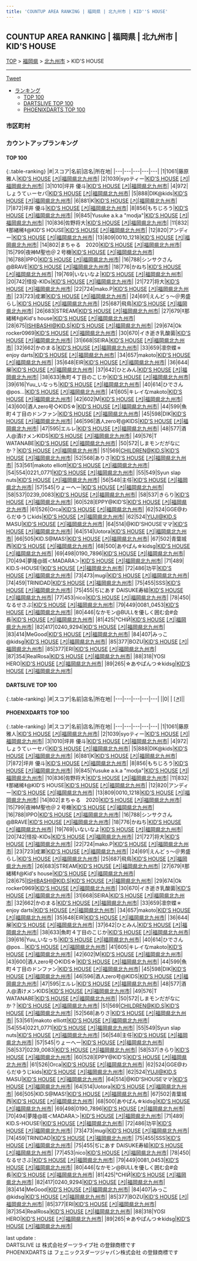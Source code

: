```yaml
---
title: 'COUNTUP AREA RANKING | 福岡県 | 北九州市 | KID''S HOUSE'
---
```

## COUNTUP AREA RANKING | 福岡県 | 北九州市 | KID'S HOUSE

[TOP](/darts/rank/) > [福岡県](/darts/rank/福岡県/) > [北九州市](/darts/rank/福岡県/北九州市/) > KID'S HOUSE

___

<a href="https://twitter.com/share?ref_src=twsrc%5Etfw" data-text="COUNTUP AREA RANKING | 福岡県北九州市KID'S HOUSE" class="twitter-share-button" data-hashtags="DARTSLIVE,PHOENIXDARTS,darts,ダーツ" data-show-count="false">Tweet</a>

* [ランキング](#カウントアップランキング)
    * [TOP 100](#top-100)
    * [DARTSLIVE TOP 100](#dartslive-top-100)
    * [PHOENIXDARTS TOP 100](#phoenixdarts-top-100)

### 市区町村

<ul>

</ul>

### カウントアップランキング

#### TOP 100



{:.table-ranking}
|#|スコア|名前|店名|所在地|
|---|---|---|---|---|
|1|1061|<span class="rank-name-pd"><span class="pro-icon-pd"></span>藤原 雅人</span>|<a href="/darts/rank/shops/9707.html">KID'S HOUSE</a> <a href="https://vs.phoenixdarts.com/jp/shop/shopDetailInfo/s_9707?s_seq=9707">[↗]</a>|<a href="/darts/rank/福岡県/北九州市">福岡県北九州市</a>|
|2|1039|<span class="rank-name-pd">syoティー</span>|<a href="/darts/rank/shops/9707.html">KID'S HOUSE</a> <a href="https://vs.phoenixdarts.com/jp/shop/shopDetailInfo/s_9707?s_seq=9707">[↗]</a>|<a href="/darts/rank/福岡県/北九州市">福岡県北九州市</a>|
|3|1010|<span class="rank-name-pd">坪井  優斗</span>|<a href="/darts/rank/shops/9707.html">KID'S HOUSE</a> <a href="https://vs.phoenixdarts.com/jp/shop/shopDetailInfo/s_9707?s_seq=9707">[↗]</a>|<a href="/darts/rank/福岡県/北九州市">福岡県北九州市</a>|
|4|972|<span class="rank-name-pd">しょうてぃーセパ</span>|<a href="/darts/rank/shops/9707.html">KID'S HOUSE</a> <a href="https://vs.phoenixdarts.com/jp/shop/shopDetailInfo/s_9707?s_seq=9707">[↗]</a>|<a href="/darts/rank/福岡県/北九州市">福岡県北九州市</a>|
|5|888|<span class="rank-name-pd">DIK@kids</span>|<a href="/darts/rank/shops/9707.html">KID'S HOUSE</a> <a href="https://vs.phoenixdarts.com/jp/shop/shopDetailInfo/s_9707?s_seq=9707">[↗]</a>|<a href="/darts/rank/福岡県/北九州市">福岡県北九州市</a>|
|6|881|<span class="rank-name-pd">K</span>|<a href="/darts/rank/shops/9707.html">KID'S HOUSE</a> <a href="https://vs.phoenixdarts.com/jp/shop/shopDetailInfo/s_9707?s_seq=9707">[↗]</a>|<a href="/darts/rank/福岡県/北九州市">福岡県北九州市</a>|
|7|872|<span class="rank-name-pd">坪井 優斗</span>|<a href="/darts/rank/shops/9707.html">KID'S HOUSE</a> <a href="https://vs.phoenixdarts.com/jp/shop/shopDetailInfo/s_9707?s_seq=9707">[↗]</a>|<a href="/darts/rank/福岡県/北九州市">福岡県北九州市</a>|
|8|856|<span class="rank-name-pd">もちじろう</span>|<a href="/darts/rank/shops/9707.html">KID'S HOUSE</a> <a href="https://vs.phoenixdarts.com/jp/shop/shopDetailInfo/s_9707?s_seq=9707">[↗]</a>|<a href="/darts/rank/福岡県/北九州市">福岡県北九州市</a>|
|9|845|<span class="rank-name-pd">Yusuke a.k.a &quot;modja&quot;</span>|<a href="/darts/rank/shops/9707.html">KID'S HOUSE</a> <a href="https://vs.phoenixdarts.com/jp/shop/shopDetailInfo/s_9707?s_seq=9707">[↗]</a>|<a href="/darts/rank/福岡県/北九州市">福岡県北九州市</a>|
|10|836|<span class="rank-name-pd">佐野将大</span>|<a href="/darts/rank/shops/9707.html">KID'S HOUSE</a> <a href="https://vs.phoenixdarts.com/jp/shop/shopDetailInfo/s_9707?s_seq=9707">[↗]</a>|<a href="/darts/rank/福岡県/北九州市">福岡県北九州市</a>|
|11|832|<span class="rank-name-pd">‡那緒稀‡@KID&#x27;S HOUSE</span>|<a href="/darts/rank/shops/9707.html">KID'S HOUSE</a> <a href="https://vs.phoenixdarts.com/jp/shop/shopDetailInfo/s_9707?s_seq=9707">[↗]</a>|<a href="/darts/rank/福岡県/北九州市">福岡県北九州市</a>|
|12|820|<span class="rank-name-pd">アンディー</span>|<a href="/darts/rank/shops/9707.html">KID'S HOUSE</a> <a href="https://vs.phoenixdarts.com/jp/shop/shopDetailInfo/s_9707?s_seq=9707">[↗]</a>|<a href="/darts/rank/福岡県/北九州市">福岡県北九州市</a>|
|13|809|<span class="rank-name-pd">0010_1218</span>|<a href="/darts/rank/shops/9707.html">KID'S HOUSE</a> <a href="https://vs.phoenixdarts.com/jp/shop/shopDetailInfo/s_9707?s_seq=9707">[↗]</a>|<a href="/darts/rank/福岡県/北九州市">福岡県北九州市</a>|
|14|802|<span class="rank-name-pd">まちゃる　2020</span>|<a href="/darts/rank/shops/9707.html">KID'S HOUSE</a> <a href="https://vs.phoenixdarts.com/jp/shop/shopDetailInfo/s_9707?s_seq=9707">[↗]</a>|<a href="/darts/rank/福岡県/北九州市">福岡県北九州市</a>|
|15|799|<span class="rank-name-pd">夜神M聖也＠２号機</span>|<a href="/darts/rank/shops/9707.html">KID'S HOUSE</a> <a href="https://vs.phoenixdarts.com/jp/shop/shopDetailInfo/s_9707?s_seq=9707">[↗]</a>|<a href="/darts/rank/福岡県/北九州市">福岡県北九州市</a>|
|16|788|<span class="rank-name-pd">IPPO</span>|<a href="/darts/rank/shops/9707.html">KID'S HOUSE</a> <a href="https://vs.phoenixdarts.com/jp/shop/shopDetailInfo/s_9707?s_seq=9707">[↗]</a>|<a href="/darts/rank/福岡県/北九州市">福岡県北九州市</a>|
|16|788|<span class="rank-name-pd">シンサクさん@BRAVE</span>|<a href="/darts/rank/shops/9707.html">KID'S HOUSE</a> <a href="https://vs.phoenixdarts.com/jp/shop/shopDetailInfo/s_9707?s_seq=9707">[↗]</a>|<a href="/darts/rank/福岡県/北九州市">福岡県北九州市</a>|
|18|776|<span class="rank-name-pd">かねち</span>|<a href="/darts/rank/shops/9707.html">KID'S HOUSE</a> <a href="https://vs.phoenixdarts.com/jp/shop/shopDetailInfo/s_9707?s_seq=9707">[↗]</a>|<a href="/darts/rank/福岡県/北九州市">福岡県北九州市</a>|
|19|769|<span class="rank-name-pd">いないなよ</span>|<a href="/darts/rank/shops/9707.html">KID'S HOUSE</a> <a href="https://vs.phoenixdarts.com/jp/shop/shopDetailInfo/s_9707?s_seq=9707">[↗]</a>|<a href="/darts/rank/福岡県/北九州市">福岡県北九州市</a>|
|20|742|<span class="rank-name-pd">怪投-KIDs</span>|<a href="/darts/rank/shops/9707.html">KID'S HOUSE</a> <a href="https://vs.phoenixdarts.com/jp/shop/shopDetailInfo/s_9707?s_seq=9707">[↗]</a>|<a href="/darts/rank/福岡県/北九州市">福岡県北九州市</a>|
|21|727|<span class="rank-name-pd">将大</span>|<a href="/darts/rank/shops/9707.html">KID'S HOUSE</a> <a href="https://vs.phoenixdarts.com/jp/shop/shopDetailInfo/s_9707?s_seq=9707">[↗]</a>|<a href="/darts/rank/福岡県/北九州市">福岡県北九州市</a>|
|22|724|<span class="rank-name-pd">mako.P</span>|<a href="/darts/rank/shops/9707.html">KID'S HOUSE</a> <a href="https://vs.phoenixdarts.com/jp/shop/shopDetailInfo/s_9707?s_seq=9707">[↗]</a>|<a href="/darts/rank/福岡県/北九州市">福岡県北九州市</a>|
|23|723|<span class="rank-name-pd">成瀬</span>|<a href="/darts/rank/shops/9707.html">KID'S HOUSE</a> <a href="https://vs.phoenixdarts.com/jp/shop/shopDetailInfo/s_9707?s_seq=9707">[↗]</a>|<a href="/darts/rank/福岡県/北九州市">福岡県北九州市</a>|
|24|691|<span class="rank-name-pd">えんどぅ～＠男盛らし</span>|<a href="/darts/rank/shops/9707.html">KID'S HOUSE</a> <a href="https://vs.phoenixdarts.com/jp/shop/shopDetailInfo/s_9707?s_seq=9707">[↗]</a>|<a href="/darts/rank/福岡県/北九州市">福岡県北九州市</a>|
|25|687|<span class="rank-name-pd">飛鳥</span>|<a href="/darts/rank/shops/9707.html">KID'S HOUSE</a> <a href="https://vs.phoenixdarts.com/jp/shop/shopDetailInfo/s_9707?s_seq=9707">[↗]</a>|<a href="/darts/rank/福岡県/北九州市">福岡県北九州市</a>|
|26|683|<span class="rank-name-pd">STREAM</span>|<a href="/darts/rank/shops/9707.html">KID'S HOUSE</a> <a href="https://vs.phoenixdarts.com/jp/shop/shopDetailInfo/s_9707?s_seq=9707">[↗]</a>|<a href="/darts/rank/福岡県/北九州市">福岡県北九州市</a>|
|27|679|<span class="rank-name-pd">‡那緒稀‡@Kid&#x27;s house</span>|<a href="/darts/rank/shops/9707.html">KID'S HOUSE</a> <a href="https://vs.phoenixdarts.com/jp/shop/shopDetailInfo/s_9707?s_seq=9707">[↗]</a>|<a href="/darts/rank/福岡県/北九州市">福岡県北九州市</a>|
|28|675|<span class="rank-name-pd">ISHIBASHI@KID.S</span>|<a href="/darts/rank/shops/9707.html">KID'S HOUSE</a> <a href="https://vs.phoenixdarts.com/jp/shop/shopDetailInfo/s_9707?s_seq=9707">[↗]</a>|<a href="/darts/rank/福岡県/北九州市">福岡県北九州市</a>|
|29|674|<span class="rank-name-pd">Ok rocker0969</span>|<a href="/darts/rank/shops/9707.html">KID'S HOUSE</a> <a href="https://vs.phoenixdarts.com/jp/shop/shopDetailInfo/s_9707?s_seq=9707">[↗]</a>|<a href="/darts/rank/福岡県/北九州市">福岡県北九州市</a>|
|30|670|<span class="rank-name-pd">イき逝き乳酸菌</span>|<a href="/darts/rank/shops/9707.html">KID'S HOUSE</a> <a href="https://vs.phoenixdarts.com/jp/shop/shopDetailInfo/s_9707?s_seq=9707">[↗]</a>|<a href="/darts/rank/福岡県/北九州市">福岡県北九州市</a>|
|31|668|<span class="rank-name-pd">SEIRA</span>|<a href="/darts/rank/shops/9707.html">KID'S HOUSE</a> <a href="https://vs.phoenixdarts.com/jp/shop/shopDetailInfo/s_9707?s_seq=9707">[↗]</a>|<a href="/darts/rank/福岡県/北九州市">福岡県北九州市</a>|
|32|662|<span class="rank-name-pd">かのまる</span>|<a href="/darts/rank/shops/9707.html">KID'S HOUSE</a> <a href="https://vs.phoenixdarts.com/jp/shop/shopDetailInfo/s_9707?s_seq=9707">[↗]</a>|<a href="/darts/rank/福岡県/北九州市">福岡県北九州市</a>|
|33|659|<span class="rank-name-pd">凛奈蝶＊enjoy darts</span>|<a href="/darts/rank/shops/9707.html">KID'S HOUSE</a> <a href="https://vs.phoenixdarts.com/jp/shop/shopDetailInfo/s_9707?s_seq=9707">[↗]</a>|<a href="/darts/rank/福岡県/北九州市">福岡県北九州市</a>|
|34|657|<span class="rank-name-pd">makoto</span>|<a href="/darts/rank/shops/9707.html">KID'S HOUSE</a> <a href="https://vs.phoenixdarts.com/jp/shop/shopDetailInfo/s_9707?s_seq=9707">[↗]</a>|<a href="/darts/rank/福岡県/北九州市">福岡県北九州市</a>|
|35|648|<span class="rank-name-pd">EIR</span>|<a href="/darts/rank/shops/9707.html">KID'S HOUSE</a> <a href="https://vs.phoenixdarts.com/jp/shop/shopDetailInfo/s_9707?s_seq=9707">[↗]</a>|<a href="/darts/rank/福岡県/北九州市">福岡県北九州市</a>|
|36|644|<span class="rank-name-pd">展</span>|<a href="/darts/rank/shops/9707.html">KID'S HOUSE</a> <a href="https://vs.phoenixdarts.com/jp/shop/shopDetailInfo/s_9707?s_seq=9707">[↗]</a>|<a href="/darts/rank/福岡県/北九州市">福岡県北九州市</a>|
|37|642|<span class="rank-name-pd">ひとみん</span>|<a href="/darts/rank/shops/9707.html">KID'S HOUSE</a> <a href="https://vs.phoenixdarts.com/jp/shop/shopDetailInfo/s_9707?s_seq=9707">[↗]</a>|<a href="/darts/rank/福岡県/北九州市">福岡県北九州市</a>|
|38|633|<span class="rank-name-pd">魚町４丁目のこじか</span>|<a href="/darts/rank/shops/9707.html">KID'S HOUSE</a> <a href="https://vs.phoenixdarts.com/jp/shop/shopDetailInfo/s_9707?s_seq=9707">[↗]</a>|<a href="/darts/rank/福岡県/北九州市">福岡県北九州市</a>|
|39|616|<span class="rank-name-pd">Yuu_いなっち</span>|<a href="/darts/rank/shops/9707.html">KID'S HOUSE</a> <a href="https://vs.phoenixdarts.com/jp/shop/shopDetailInfo/s_9707?s_seq=9707">[↗]</a>|<a href="/darts/rank/福岡県/北九州市">福岡県北九州市</a>|
|40|614|<span class="rank-name-pd">ひでさん@pos…</span>|<a href="/darts/rank/shops/9707.html">KID'S HOUSE</a> <a href="https://vs.phoenixdarts.com/jp/shop/shopDetailInfo/s_9707?s_seq=9707">[↗]</a>|<a href="/darts/rank/福岡県/北九州市">福岡県北九州市</a>|
|41|605|<span class="rank-name-pd">キレイなmakoto</span>|<a href="/darts/rank/shops/9707.html">KID'S HOUSE</a> <a href="https://vs.phoenixdarts.com/jp/shop/shopDetailInfo/s_9707?s_seq=9707">[↗]</a>|<a href="/darts/rank/福岡県/北九州市">福岡県北九州市</a>|
|42|602|<span class="rank-name-pd">M</span>|<a href="/darts/rank/shops/9707.html">KID'S HOUSE</a> <a href="https://vs.phoenixdarts.com/jp/shop/shopDetailInfo/s_9707?s_seq=9707">[↗]</a>|<a href="/darts/rank/福岡県/北九州市">福岡県北九州市</a>|
|43|600|<span class="rank-name-pd">酒人zero号◇KIDS☆</span>|<a href="/darts/rank/shops/9707.html">KID'S HOUSE</a> <a href="https://vs.phoenixdarts.com/jp/shop/shopDetailInfo/s_9707?s_seq=9707">[↗]</a>|<a href="/darts/rank/福岡県/北九州市">福岡県北九州市</a>|
|44|599|<span class="rank-name-pd">魚町４丁目のドンファン</span>|<a href="/darts/rank/shops/9707.html">KID'S HOUSE</a> <a href="https://vs.phoenixdarts.com/jp/shop/shopDetailInfo/s_9707?s_seq=9707">[↗]</a>|<a href="/darts/rank/福岡県/北九州市">福岡県北九州市</a>|
|45|598|<span class="rank-name-pd">DIK</span>|<a href="/darts/rank/shops/9707.html">KID'S HOUSE</a> <a href="https://vs.phoenixdarts.com/jp/shop/shopDetailInfo/s_9707?s_seq=9707">[↗]</a>|<a href="/darts/rank/福岡県/北九州市">福岡県北九州市</a>|
|46|596|<span class="rank-name-pd">酒人zero号@KIDS</span>|<a href="/darts/rank/shops/9707.html">KID'S HOUSE</a> <a href="https://vs.phoenixdarts.com/jp/shop/shopDetailInfo/s_9707?s_seq=9707">[↗]</a>|<a href="/darts/rank/福岡県/北九州市">福岡県北九州市</a>|
|47|595|<span class="rank-name-pd">エルレ</span>|<a href="/darts/rank/shops/9707.html">KID'S HOUSE</a> <a href="https://vs.phoenixdarts.com/jp/shop/shopDetailInfo/s_9707?s_seq=9707">[↗]</a>|<a href="/darts/rank/福岡県/北九州市">福岡県北九州市</a>|
|48|577|<span class="rank-name-pd">酒人@漬けメンKIDS</span>|<a href="/darts/rank/shops/9707.html">KID'S HOUSE</a> <a href="https://vs.phoenixdarts.com/jp/shop/shopDetailInfo/s_9707?s_seq=9707">[↗]</a>|<a href="/darts/rank/福岡県/北九州市">福岡県北九州市</a>|
|49|576|<span class="rank-name-pd">T WATANABE</span>|<a href="/darts/rank/shops/9707.html">KID'S HOUSE</a> <a href="https://vs.phoenixdarts.com/jp/shop/shopDetailInfo/s_9707?s_seq=9707">[↗]</a>|<a href="/darts/rank/福岡県/北九州市">福岡県北九州市</a>|
|50|572|<span class="rank-name-pd">しまモンだがなにか？</span>|<a href="/darts/rank/shops/9707.html">KID'S HOUSE</a> <a href="https://vs.phoenixdarts.com/jp/shop/shopDetailInfo/s_9707?s_seq=9707">[↗]</a>|<a href="/darts/rank/福岡県/北九州市">福岡県北九州市</a>|
|51|569|<span class="rank-name-pd">CHILDREN@KID.S</span>|<a href="/darts/rank/shops/9707.html">KID'S HOUSE</a> <a href="https://vs.phoenixdarts.com/jp/shop/shopDetailInfo/s_9707?s_seq=9707">[↗]</a>|<a href="/darts/rank/福岡県/北九州市">福岡県北九州市</a>|
|52|568|<span class="rank-name-pd">ありさ</span>|<a href="/darts/rank/shops/9707.html">KID'S HOUSE</a> <a href="https://vs.phoenixdarts.com/jp/shop/shopDetailInfo/s_9707?s_seq=9707">[↗]</a>|<a href="/darts/rank/福岡県/北九州市">福岡県北九州市</a>|
|53|561|<span class="rank-name-pd">makoto elliott</span>|<a href="/darts/rank/shops/9707.html">KID'S HOUSE</a> <a href="https://vs.phoenixdarts.com/jp/shop/shopDetailInfo/s_9707?s_seq=9707">[↗]</a>|<a href="/darts/rank/福岡県/北九州市">福岡県北九州市</a>|
|54|554|<span class="rank-name-pd">0221_0771</span>|<a href="/darts/rank/shops/9707.html">KID'S HOUSE</a> <a href="https://vs.phoenixdarts.com/jp/shop/shopDetailInfo/s_9707?s_seq=9707">[↗]</a>|<a href="/darts/rank/福岡県/北九州市">福岡県北九州市</a>|
|55|549|<span class="rank-name-pd">Syun slap nuts</span>|<a href="/darts/rank/shops/9707.html">KID'S HOUSE</a> <a href="https://vs.phoenixdarts.com/jp/shop/shopDetailInfo/s_9707?s_seq=9707">[↗]</a>|<a href="/darts/rank/福岡県/北九州市">福岡県北九州市</a>|
|56|548|<span class="rank-name-pd">主任</span>|<a href="/darts/rank/shops/9707.html">KID'S HOUSE</a> <a href="https://vs.phoenixdarts.com/jp/shop/shopDetailInfo/s_9707?s_seq=9707">[↗]</a>|<a href="/darts/rank/福岡県/北九州市">福岡県北九州市</a>|
|57|545|<span class="rank-name-pd">りょーへー</span>|<a href="/darts/rank/shops/9707.html">KID'S HOUSE</a> <a href="https://vs.phoenixdarts.com/jp/shop/shopDetailInfo/s_9707?s_seq=9707">[↗]</a>|<a href="/darts/rank/福岡県/北九州市">福岡県北九州市</a>|
|58|537|<span class="rank-name-pd">0239_0083</span>|<a href="/darts/rank/shops/9707.html">KID'S HOUSE</a> <a href="https://vs.phoenixdarts.com/jp/shop/shopDetailInfo/s_9707?s_seq=9707">[↗]</a>|<a href="/darts/rank/福岡県/北九州市">福岡県北九州市</a>|
|58|537|<span class="rank-name-pd">きらり</span>|<a href="/darts/rank/shops/9707.html">KID'S HOUSE</a> <a href="https://vs.phoenixdarts.com/jp/shop/shopDetailInfo/s_9707?s_seq=9707">[↗]</a>|<a href="/darts/rank/福岡県/北九州市">福岡県北九州市</a>|
|60|528|<span class="rank-name-pd">EPPY@KID’S</span>|<a href="/darts/rank/shops/9707.html">KID'S HOUSE</a> <a href="https://vs.phoenixdarts.com/jp/shop/shopDetailInfo/s_9707?s_seq=9707">[↗]</a>|<a href="/darts/rank/福岡県/北九州市">福岡県北九州市</a>|
|61|526|<span class="rank-name-pd">Orca</span>|<a href="/darts/rank/shops/9707.html">KID'S HOUSE</a> <a href="https://vs.phoenixdarts.com/jp/shop/shopDetailInfo/s_9707?s_seq=9707">[↗]</a>|<a href="/darts/rank/福岡県/北九州市">福岡県北九州市</a>|
|62|524|<span class="rank-name-pd">GGE@わらだゆうじkids</span>|<a href="/darts/rank/shops/9707.html">KID'S HOUSE</a> <a href="https://vs.phoenixdarts.com/jp/shop/shopDetailInfo/s_9707?s_seq=9707">[↗]</a>|<a href="/darts/rank/福岡県/北九州市">福岡県北九州市</a>|
|62|524|<span class="rank-name-pd">YUJI@KID.S  MASU</span>|<a href="/darts/rank/shops/9707.html">KID'S HOUSE</a> <a href="https://vs.phoenixdarts.com/jp/shop/shopDetailInfo/s_9707?s_seq=9707">[↗]</a>|<a href="/darts/rank/福岡県/北九州市">福岡県北九州市</a>|
|64|514|<span class="rank-name-pd">@KID&#x27;SHOUSEママ</span>|<a href="/darts/rank/shops/9707.html">KID'S HOUSE</a> <a href="https://vs.phoenixdarts.com/jp/shop/shopDetailInfo/s_9707?s_seq=9707">[↗]</a>|<a href="/darts/rank/福岡県/北九州市">福岡県北九州市</a>|
|64|514|<span class="rank-name-pd">Uotora</span>|<a href="/darts/rank/shops/9707.html">KID'S HOUSE</a> <a href="https://vs.phoenixdarts.com/jp/shop/shopDetailInfo/s_9707?s_seq=9707">[↗]</a>|<a href="/darts/rank/福岡県/北九州市">福岡県北九州市</a>|
|66|505|<span class="rank-name-pd">KID.S@MAS!</span>|<a href="/darts/rank/shops/9707.html">KID'S HOUSE</a> <a href="https://vs.phoenixdarts.com/jp/shop/shopDetailInfo/s_9707?s_seq=9707">[↗]</a>|<a href="/darts/rank/福岡県/北九州市">福岡県北九州市</a>|
|67|502|<span class="rank-name-pd">青葉城西</span>|<a href="/darts/rank/shops/9707.html">KID'S HOUSE</a> <a href="https://vs.phoenixdarts.com/jp/shop/shopDetailInfo/s_9707?s_seq=9707">[↗]</a>|<a href="/darts/rank/福岡県/北九州市">福岡県北九州市</a>|
|68|500|<span class="rank-name-pd">あやぱん☆kidsg</span>|<a href="/darts/rank/shops/9707.html">KID'S HOUSE</a> <a href="https://vs.phoenixdarts.com/jp/shop/shopDetailInfo/s_9707?s_seq=9707">[↗]</a>|<a href="/darts/rank/福岡県/北九州市">福岡県北九州市</a>|
|69|498|<span class="rank-name-pd">0190_7896</span>|<a href="/darts/rank/shops/9707.html">KID'S HOUSE</a> <a href="https://vs.phoenixdarts.com/jp/shop/shopDetailInfo/s_9707?s_seq=9707">[↗]</a>|<a href="/darts/rank/福岡県/北九州市">福岡県北九州市</a>|
|70|494|<span class="rank-name-pd">夢隆@斑＜MADARA＞</span>|<a href="/darts/rank/shops/9707.html">KID'S HOUSE</a> <a href="https://vs.phoenixdarts.com/jp/shop/shopDetailInfo/s_9707?s_seq=9707">[↗]</a>|<a href="/darts/rank/福岡県/北九州市">福岡県北九州市</a>|
|71|489|<span class="rank-name-pd"> KID.S-HOUSE!</span>|<a href="/darts/rank/shops/9707.html">KID'S HOUSE</a> <a href="https://vs.phoenixdarts.com/jp/shop/shopDetailInfo/s_9707?s_seq=9707">[↗]</a>|<a href="/darts/rank/福岡県/北九州市">福岡県北九州市</a>|
|72|486|<span class="rank-name-pd">功平</span>|<a href="/darts/rank/shops/9707.html">KID'S HOUSE</a> <a href="https://vs.phoenixdarts.com/jp/shop/shopDetailInfo/s_9707?s_seq=9707">[↗]</a>|<a href="/darts/rank/福岡県/北九州市">福岡県北九州市</a>|
|73|473|<span class="rank-name-pd">mugi</span>|<a href="/darts/rank/shops/9707.html">KID'S HOUSE</a> <a href="https://vs.phoenixdarts.com/jp/shop/shopDetailInfo/s_9707?s_seq=9707">[↗]</a>|<a href="/darts/rank/福岡県/北九州市">福岡県北九州市</a>|
|74|459|<span class="rank-name-pd">TRINIDAD</span>|<a href="/darts/rank/shops/9707.html">KID'S HOUSE</a> <a href="https://vs.phoenixdarts.com/jp/shop/shopDetailInfo/s_9707?s_seq=9707">[↗]</a>|<a href="/darts/rank/福岡県/北九州市">福岡県北九州市</a>|
|75|455|<span class="rank-name-pd">SSS</span>|<a href="/darts/rank/shops/9707.html">KID'S HOUSE</a> <a href="https://vs.phoenixdarts.com/jp/shop/shopDetailInfo/s_9707?s_seq=9707">[↗]</a>|<a href="/darts/rank/福岡県/北九州市">福岡県北九州市</a>|
|75|455|<span class="rank-name-pd">ぢにあす DAISUKE寿組</span>|<a href="/darts/rank/shops/9707.html">KID'S HOUSE</a> <a href="https://vs.phoenixdarts.com/jp/shop/shopDetailInfo/s_9707?s_seq=9707">[↗]</a>|<a href="/darts/rank/福岡県/北九州市">福岡県北九州市</a>|
|77|453|<span class="rank-name-pd">nico</span>|<a href="/darts/rank/shops/9707.html">KID'S HOUSE</a> <a href="https://vs.phoenixdarts.com/jp/shop/shopDetailInfo/s_9707?s_seq=9707">[↗]</a>|<a href="/darts/rank/福岡県/北九州市">福岡県北九州市</a>|
|78|450|<span class="rank-name-pd">なるせさぶ</span>|<a href="/darts/rank/shops/9707.html">KID'S HOUSE</a> <a href="https://vs.phoenixdarts.com/jp/shop/shopDetailInfo/s_9707?s_seq=9707">[↗]</a>|<a href="/darts/rank/福岡県/北九州市">福岡県北九州市</a>|
|79|449|<span class="rank-name-pd">0081_0453</span>|<a href="/darts/rank/shops/9707.html">KID'S HOUSE</a> <a href="https://vs.phoenixdarts.com/jp/shop/shopDetailInfo/s_9707?s_seq=9707">[↗]</a>|<a href="/darts/rank/福岡県/北九州市">福岡県北九州市</a>|
|80|446|<span class="rank-name-pd">なかモン@BULLを優しく囲む会#会長</span>|<a href="/darts/rank/shops/9707.html">KID'S HOUSE</a> <a href="https://vs.phoenixdarts.com/jp/shop/shopDetailInfo/s_9707?s_seq=9707">[↗]</a>|<a href="/darts/rank/福岡県/北九州市">福岡県北九州市</a>|
|81|425|<span class="rank-name-pd">℃НΙЙ</span>|<a href="/darts/rank/shops/9707.html">KID'S HOUSE</a> <a href="https://vs.phoenixdarts.com/jp/shop/shopDetailInfo/s_9707?s_seq=9707">[↗]</a>|<a href="/darts/rank/福岡県/北九州市">福岡県北九州市</a>|
|82|417|<span class="rank-name-pd">0240_9294</span>|<a href="/darts/rank/shops/9707.html">KID'S HOUSE</a> <a href="https://vs.phoenixdarts.com/jp/shop/shopDetailInfo/s_9707?s_seq=9707">[↗]</a>|<a href="/darts/rank/福岡県/北九州市">福岡県北九州市</a>|
|83|414|<span class="rank-name-pd">MeGood</span>|<a href="/darts/rank/shops/9707.html">KID'S HOUSE</a> <a href="https://vs.phoenixdarts.com/jp/shop/shopDetailInfo/s_9707?s_seq=9707">[↗]</a>|<a href="/darts/rank/福岡県/北九州市">福岡県北九州市</a>|
|84|407|<span class="rank-name-pd">みっこ@kidsg</span>|<a href="/darts/rank/shops/9707.html">KID'S HOUSE</a> <a href="https://vs.phoenixdarts.com/jp/shop/shopDetailInfo/s_9707?s_seq=9707">[↗]</a>|<a href="/darts/rank/福岡県/北九州市">福岡県北九州市</a>|
|85|377|<span class="rank-name-pd">BOZU</span>|<a href="/darts/rank/shops/9707.html">KID'S HOUSE</a> <a href="https://vs.phoenixdarts.com/jp/shop/shopDetailInfo/s_9707?s_seq=9707">[↗]</a>|<a href="/darts/rank/福岡県/北九州市">福岡県北九州市</a>|
|85|377|<span class="rank-name-pd">ERI</span>|<a href="/darts/rank/shops/9707.html">KID'S HOUSE</a> <a href="https://vs.phoenixdarts.com/jp/shop/shopDetailInfo/s_9707?s_seq=9707">[↗]</a>|<a href="/darts/rank/福岡県/北九州市">福岡県北九州市</a>|
|87|354|<span class="rank-name-pd">RealRosa</span>|<a href="/darts/rank/shops/9707.html">KID'S HOUSE</a> <a href="https://vs.phoenixdarts.com/jp/shop/shopDetailInfo/s_9707?s_seq=9707">[↗]</a>|<a href="/darts/rank/福岡県/北九州市">福岡県北九州市</a>|
|88|318|<span class="rank-name-pd">YOSI HERO</span>|<a href="/darts/rank/shops/9707.html">KID'S HOUSE</a> <a href="https://vs.phoenixdarts.com/jp/shop/shopDetailInfo/s_9707?s_seq=9707">[↗]</a>|<a href="/darts/rank/福岡県/北九州市">福岡県北九州市</a>|
|89|265|<span class="rank-name-pd">☆あやぱんつ☆kidsg</span>|<a href="/darts/rank/shops/9707.html">KID'S HOUSE</a> <a href="https://vs.phoenixdarts.com/jp/shop/shopDetailInfo/s_9707?s_seq=9707">[↗]</a>|<a href="/darts/rank/福岡県/北九州市">福岡県北九州市</a>|


#### DARTSLIVE TOP 100



{:.table-ranking}
|#|スコア|名前|店名|所在地|
|---|---|---|---|---|
||0|<span class="rank-name-dl"> </span>|<a href="/darts/rank/shops/.html"></a> <a href="">[↗]</a>|<a href="/darts/rank//"></a>|


#### PHOENIXDARTS TOP 100



{:.table-ranking}
|#|スコア|名前|店名|所在地|
|---|---|---|---|---|
|1|1061|<span class="rank-name-pd"><span class="pro-icon-pd"></span>藤原 雅人</span>|<a href="/darts/rank/shops/9707.html">KID'S HOUSE</a> <a href="https://vs.phoenixdarts.com/jp/shop/shopDetailInfo/s_9707?s_seq=9707">[↗]</a>|<a href="/darts/rank/福岡県/北九州市">福岡県北九州市</a>|
|2|1039|<span class="rank-name-pd">syoティー</span>|<a href="/darts/rank/shops/9707.html">KID'S HOUSE</a> <a href="https://vs.phoenixdarts.com/jp/shop/shopDetailInfo/s_9707?s_seq=9707">[↗]</a>|<a href="/darts/rank/福岡県/北九州市">福岡県北九州市</a>|
|3|1010|<span class="rank-name-pd">坪井  優斗</span>|<a href="/darts/rank/shops/9707.html">KID'S HOUSE</a> <a href="https://vs.phoenixdarts.com/jp/shop/shopDetailInfo/s_9707?s_seq=9707">[↗]</a>|<a href="/darts/rank/福岡県/北九州市">福岡県北九州市</a>|
|4|972|<span class="rank-name-pd">しょうてぃーセパ</span>|<a href="/darts/rank/shops/9707.html">KID'S HOUSE</a> <a href="https://vs.phoenixdarts.com/jp/shop/shopDetailInfo/s_9707?s_seq=9707">[↗]</a>|<a href="/darts/rank/福岡県/北九州市">福岡県北九州市</a>|
|5|888|<span class="rank-name-pd">DIK@kids</span>|<a href="/darts/rank/shops/9707.html">KID'S HOUSE</a> <a href="https://vs.phoenixdarts.com/jp/shop/shopDetailInfo/s_9707?s_seq=9707">[↗]</a>|<a href="/darts/rank/福岡県/北九州市">福岡県北九州市</a>|
|6|881|<span class="rank-name-pd">K</span>|<a href="/darts/rank/shops/9707.html">KID'S HOUSE</a> <a href="https://vs.phoenixdarts.com/jp/shop/shopDetailInfo/s_9707?s_seq=9707">[↗]</a>|<a href="/darts/rank/福岡県/北九州市">福岡県北九州市</a>|
|7|872|<span class="rank-name-pd">坪井 優斗</span>|<a href="/darts/rank/shops/9707.html">KID'S HOUSE</a> <a href="https://vs.phoenixdarts.com/jp/shop/shopDetailInfo/s_9707?s_seq=9707">[↗]</a>|<a href="/darts/rank/福岡県/北九州市">福岡県北九州市</a>|
|8|856|<span class="rank-name-pd">もちじろう</span>|<a href="/darts/rank/shops/9707.html">KID'S HOUSE</a> <a href="https://vs.phoenixdarts.com/jp/shop/shopDetailInfo/s_9707?s_seq=9707">[↗]</a>|<a href="/darts/rank/福岡県/北九州市">福岡県北九州市</a>|
|9|845|<span class="rank-name-pd">Yusuke a.k.a &quot;modja&quot;</span>|<a href="/darts/rank/shops/9707.html">KID'S HOUSE</a> <a href="https://vs.phoenixdarts.com/jp/shop/shopDetailInfo/s_9707?s_seq=9707">[↗]</a>|<a href="/darts/rank/福岡県/北九州市">福岡県北九州市</a>|
|10|836|<span class="rank-name-pd">佐野将大</span>|<a href="/darts/rank/shops/9707.html">KID'S HOUSE</a> <a href="https://vs.phoenixdarts.com/jp/shop/shopDetailInfo/s_9707?s_seq=9707">[↗]</a>|<a href="/darts/rank/福岡県/北九州市">福岡県北九州市</a>|
|11|832|<span class="rank-name-pd">‡那緒稀‡@KID&#x27;S HOUSE</span>|<a href="/darts/rank/shops/9707.html">KID'S HOUSE</a> <a href="https://vs.phoenixdarts.com/jp/shop/shopDetailInfo/s_9707?s_seq=9707">[↗]</a>|<a href="/darts/rank/福岡県/北九州市">福岡県北九州市</a>|
|12|820|<span class="rank-name-pd">アンディー</span>|<a href="/darts/rank/shops/9707.html">KID'S HOUSE</a> <a href="https://vs.phoenixdarts.com/jp/shop/shopDetailInfo/s_9707?s_seq=9707">[↗]</a>|<a href="/darts/rank/福岡県/北九州市">福岡県北九州市</a>|
|13|809|<span class="rank-name-pd">0010_1218</span>|<a href="/darts/rank/shops/9707.html">KID'S HOUSE</a> <a href="https://vs.phoenixdarts.com/jp/shop/shopDetailInfo/s_9707?s_seq=9707">[↗]</a>|<a href="/darts/rank/福岡県/北九州市">福岡県北九州市</a>|
|14|802|<span class="rank-name-pd">まちゃる　2020</span>|<a href="/darts/rank/shops/9707.html">KID'S HOUSE</a> <a href="https://vs.phoenixdarts.com/jp/shop/shopDetailInfo/s_9707?s_seq=9707">[↗]</a>|<a href="/darts/rank/福岡県/北九州市">福岡県北九州市</a>|
|15|799|<span class="rank-name-pd">夜神M聖也＠２号機</span>|<a href="/darts/rank/shops/9707.html">KID'S HOUSE</a> <a href="https://vs.phoenixdarts.com/jp/shop/shopDetailInfo/s_9707?s_seq=9707">[↗]</a>|<a href="/darts/rank/福岡県/北九州市">福岡県北九州市</a>|
|16|788|<span class="rank-name-pd">IPPO</span>|<a href="/darts/rank/shops/9707.html">KID'S HOUSE</a> <a href="https://vs.phoenixdarts.com/jp/shop/shopDetailInfo/s_9707?s_seq=9707">[↗]</a>|<a href="/darts/rank/福岡県/北九州市">福岡県北九州市</a>|
|16|788|<span class="rank-name-pd">シンサクさん@BRAVE</span>|<a href="/darts/rank/shops/9707.html">KID'S HOUSE</a> <a href="https://vs.phoenixdarts.com/jp/shop/shopDetailInfo/s_9707?s_seq=9707">[↗]</a>|<a href="/darts/rank/福岡県/北九州市">福岡県北九州市</a>|
|18|776|<span class="rank-name-pd">かねち</span>|<a href="/darts/rank/shops/9707.html">KID'S HOUSE</a> <a href="https://vs.phoenixdarts.com/jp/shop/shopDetailInfo/s_9707?s_seq=9707">[↗]</a>|<a href="/darts/rank/福岡県/北九州市">福岡県北九州市</a>|
|19|769|<span class="rank-name-pd">いないなよ</span>|<a href="/darts/rank/shops/9707.html">KID'S HOUSE</a> <a href="https://vs.phoenixdarts.com/jp/shop/shopDetailInfo/s_9707?s_seq=9707">[↗]</a>|<a href="/darts/rank/福岡県/北九州市">福岡県北九州市</a>|
|20|742|<span class="rank-name-pd">怪投-KIDs</span>|<a href="/darts/rank/shops/9707.html">KID'S HOUSE</a> <a href="https://vs.phoenixdarts.com/jp/shop/shopDetailInfo/s_9707?s_seq=9707">[↗]</a>|<a href="/darts/rank/福岡県/北九州市">福岡県北九州市</a>|
|21|727|<span class="rank-name-pd">将大</span>|<a href="/darts/rank/shops/9707.html">KID'S HOUSE</a> <a href="https://vs.phoenixdarts.com/jp/shop/shopDetailInfo/s_9707?s_seq=9707">[↗]</a>|<a href="/darts/rank/福岡県/北九州市">福岡県北九州市</a>|
|22|724|<span class="rank-name-pd">mako.P</span>|<a href="/darts/rank/shops/9707.html">KID'S HOUSE</a> <a href="https://vs.phoenixdarts.com/jp/shop/shopDetailInfo/s_9707?s_seq=9707">[↗]</a>|<a href="/darts/rank/福岡県/北九州市">福岡県北九州市</a>|
|23|723|<span class="rank-name-pd">成瀬</span>|<a href="/darts/rank/shops/9707.html">KID'S HOUSE</a> <a href="https://vs.phoenixdarts.com/jp/shop/shopDetailInfo/s_9707?s_seq=9707">[↗]</a>|<a href="/darts/rank/福岡県/北九州市">福岡県北九州市</a>|
|24|691|<span class="rank-name-pd">えんどぅ～＠男盛らし</span>|<a href="/darts/rank/shops/9707.html">KID'S HOUSE</a> <a href="https://vs.phoenixdarts.com/jp/shop/shopDetailInfo/s_9707?s_seq=9707">[↗]</a>|<a href="/darts/rank/福岡県/北九州市">福岡県北九州市</a>|
|25|687|<span class="rank-name-pd">飛鳥</span>|<a href="/darts/rank/shops/9707.html">KID'S HOUSE</a> <a href="https://vs.phoenixdarts.com/jp/shop/shopDetailInfo/s_9707?s_seq=9707">[↗]</a>|<a href="/darts/rank/福岡県/北九州市">福岡県北九州市</a>|
|26|683|<span class="rank-name-pd">STREAM</span>|<a href="/darts/rank/shops/9707.html">KID'S HOUSE</a> <a href="https://vs.phoenixdarts.com/jp/shop/shopDetailInfo/s_9707?s_seq=9707">[↗]</a>|<a href="/darts/rank/福岡県/北九州市">福岡県北九州市</a>|
|27|679|<span class="rank-name-pd">‡那緒稀‡@Kid&#x27;s house</span>|<a href="/darts/rank/shops/9707.html">KID'S HOUSE</a> <a href="https://vs.phoenixdarts.com/jp/shop/shopDetailInfo/s_9707?s_seq=9707">[↗]</a>|<a href="/darts/rank/福岡県/北九州市">福岡県北九州市</a>|
|28|675|<span class="rank-name-pd">ISHIBASHI@KID.S</span>|<a href="/darts/rank/shops/9707.html">KID'S HOUSE</a> <a href="https://vs.phoenixdarts.com/jp/shop/shopDetailInfo/s_9707?s_seq=9707">[↗]</a>|<a href="/darts/rank/福岡県/北九州市">福岡県北九州市</a>|
|29|674|<span class="rank-name-pd">Ok rocker0969</span>|<a href="/darts/rank/shops/9707.html">KID'S HOUSE</a> <a href="https://vs.phoenixdarts.com/jp/shop/shopDetailInfo/s_9707?s_seq=9707">[↗]</a>|<a href="/darts/rank/福岡県/北九州市">福岡県北九州市</a>|
|30|670|<span class="rank-name-pd">イき逝き乳酸菌</span>|<a href="/darts/rank/shops/9707.html">KID'S HOUSE</a> <a href="https://vs.phoenixdarts.com/jp/shop/shopDetailInfo/s_9707?s_seq=9707">[↗]</a>|<a href="/darts/rank/福岡県/北九州市">福岡県北九州市</a>|
|31|668|<span class="rank-name-pd">SEIRA</span>|<a href="/darts/rank/shops/9707.html">KID'S HOUSE</a> <a href="https://vs.phoenixdarts.com/jp/shop/shopDetailInfo/s_9707?s_seq=9707">[↗]</a>|<a href="/darts/rank/福岡県/北九州市">福岡県北九州市</a>|
|32|662|<span class="rank-name-pd">かのまる</span>|<a href="/darts/rank/shops/9707.html">KID'S HOUSE</a> <a href="https://vs.phoenixdarts.com/jp/shop/shopDetailInfo/s_9707?s_seq=9707">[↗]</a>|<a href="/darts/rank/福岡県/北九州市">福岡県北九州市</a>|
|33|659|<span class="rank-name-pd">凛奈蝶＊enjoy darts</span>|<a href="/darts/rank/shops/9707.html">KID'S HOUSE</a> <a href="https://vs.phoenixdarts.com/jp/shop/shopDetailInfo/s_9707?s_seq=9707">[↗]</a>|<a href="/darts/rank/福岡県/北九州市">福岡県北九州市</a>|
|34|657|<span class="rank-name-pd">makoto</span>|<a href="/darts/rank/shops/9707.html">KID'S HOUSE</a> <a href="https://vs.phoenixdarts.com/jp/shop/shopDetailInfo/s_9707?s_seq=9707">[↗]</a>|<a href="/darts/rank/福岡県/北九州市">福岡県北九州市</a>|
|35|648|<span class="rank-name-pd">EIR</span>|<a href="/darts/rank/shops/9707.html">KID'S HOUSE</a> <a href="https://vs.phoenixdarts.com/jp/shop/shopDetailInfo/s_9707?s_seq=9707">[↗]</a>|<a href="/darts/rank/福岡県/北九州市">福岡県北九州市</a>|
|36|644|<span class="rank-name-pd">展</span>|<a href="/darts/rank/shops/9707.html">KID'S HOUSE</a> <a href="https://vs.phoenixdarts.com/jp/shop/shopDetailInfo/s_9707?s_seq=9707">[↗]</a>|<a href="/darts/rank/福岡県/北九州市">福岡県北九州市</a>|
|37|642|<span class="rank-name-pd">ひとみん</span>|<a href="/darts/rank/shops/9707.html">KID'S HOUSE</a> <a href="https://vs.phoenixdarts.com/jp/shop/shopDetailInfo/s_9707?s_seq=9707">[↗]</a>|<a href="/darts/rank/福岡県/北九州市">福岡県北九州市</a>|
|38|633|<span class="rank-name-pd">魚町４丁目のこじか</span>|<a href="/darts/rank/shops/9707.html">KID'S HOUSE</a> <a href="https://vs.phoenixdarts.com/jp/shop/shopDetailInfo/s_9707?s_seq=9707">[↗]</a>|<a href="/darts/rank/福岡県/北九州市">福岡県北九州市</a>|
|39|616|<span class="rank-name-pd">Yuu_いなっち</span>|<a href="/darts/rank/shops/9707.html">KID'S HOUSE</a> <a href="https://vs.phoenixdarts.com/jp/shop/shopDetailInfo/s_9707?s_seq=9707">[↗]</a>|<a href="/darts/rank/福岡県/北九州市">福岡県北九州市</a>|
|40|614|<span class="rank-name-pd">ひでさん@pos…</span>|<a href="/darts/rank/shops/9707.html">KID'S HOUSE</a> <a href="https://vs.phoenixdarts.com/jp/shop/shopDetailInfo/s_9707?s_seq=9707">[↗]</a>|<a href="/darts/rank/福岡県/北九州市">福岡県北九州市</a>|
|41|605|<span class="rank-name-pd">キレイなmakoto</span>|<a href="/darts/rank/shops/9707.html">KID'S HOUSE</a> <a href="https://vs.phoenixdarts.com/jp/shop/shopDetailInfo/s_9707?s_seq=9707">[↗]</a>|<a href="/darts/rank/福岡県/北九州市">福岡県北九州市</a>|
|42|602|<span class="rank-name-pd">M</span>|<a href="/darts/rank/shops/9707.html">KID'S HOUSE</a> <a href="https://vs.phoenixdarts.com/jp/shop/shopDetailInfo/s_9707?s_seq=9707">[↗]</a>|<a href="/darts/rank/福岡県/北九州市">福岡県北九州市</a>|
|43|600|<span class="rank-name-pd">酒人zero号◇KIDS☆</span>|<a href="/darts/rank/shops/9707.html">KID'S HOUSE</a> <a href="https://vs.phoenixdarts.com/jp/shop/shopDetailInfo/s_9707?s_seq=9707">[↗]</a>|<a href="/darts/rank/福岡県/北九州市">福岡県北九州市</a>|
|44|599|<span class="rank-name-pd">魚町４丁目のドンファン</span>|<a href="/darts/rank/shops/9707.html">KID'S HOUSE</a> <a href="https://vs.phoenixdarts.com/jp/shop/shopDetailInfo/s_9707?s_seq=9707">[↗]</a>|<a href="/darts/rank/福岡県/北九州市">福岡県北九州市</a>|
|45|598|<span class="rank-name-pd">DIK</span>|<a href="/darts/rank/shops/9707.html">KID'S HOUSE</a> <a href="https://vs.phoenixdarts.com/jp/shop/shopDetailInfo/s_9707?s_seq=9707">[↗]</a>|<a href="/darts/rank/福岡県/北九州市">福岡県北九州市</a>|
|46|596|<span class="rank-name-pd">酒人zero号@KIDS</span>|<a href="/darts/rank/shops/9707.html">KID'S HOUSE</a> <a href="https://vs.phoenixdarts.com/jp/shop/shopDetailInfo/s_9707?s_seq=9707">[↗]</a>|<a href="/darts/rank/福岡県/北九州市">福岡県北九州市</a>|
|47|595|<span class="rank-name-pd">エルレ</span>|<a href="/darts/rank/shops/9707.html">KID'S HOUSE</a> <a href="https://vs.phoenixdarts.com/jp/shop/shopDetailInfo/s_9707?s_seq=9707">[↗]</a>|<a href="/darts/rank/福岡県/北九州市">福岡県北九州市</a>|
|48|577|<span class="rank-name-pd">酒人@漬けメンKIDS</span>|<a href="/darts/rank/shops/9707.html">KID'S HOUSE</a> <a href="https://vs.phoenixdarts.com/jp/shop/shopDetailInfo/s_9707?s_seq=9707">[↗]</a>|<a href="/darts/rank/福岡県/北九州市">福岡県北九州市</a>|
|49|576|<span class="rank-name-pd">T WATANABE</span>|<a href="/darts/rank/shops/9707.html">KID'S HOUSE</a> <a href="https://vs.phoenixdarts.com/jp/shop/shopDetailInfo/s_9707?s_seq=9707">[↗]</a>|<a href="/darts/rank/福岡県/北九州市">福岡県北九州市</a>|
|50|572|<span class="rank-name-pd">しまモンだがなにか？</span>|<a href="/darts/rank/shops/9707.html">KID'S HOUSE</a> <a href="https://vs.phoenixdarts.com/jp/shop/shopDetailInfo/s_9707?s_seq=9707">[↗]</a>|<a href="/darts/rank/福岡県/北九州市">福岡県北九州市</a>|
|51|569|<span class="rank-name-pd">CHILDREN@KID.S</span>|<a href="/darts/rank/shops/9707.html">KID'S HOUSE</a> <a href="https://vs.phoenixdarts.com/jp/shop/shopDetailInfo/s_9707?s_seq=9707">[↗]</a>|<a href="/darts/rank/福岡県/北九州市">福岡県北九州市</a>|
|52|568|<span class="rank-name-pd">ありさ</span>|<a href="/darts/rank/shops/9707.html">KID'S HOUSE</a> <a href="https://vs.phoenixdarts.com/jp/shop/shopDetailInfo/s_9707?s_seq=9707">[↗]</a>|<a href="/darts/rank/福岡県/北九州市">福岡県北九州市</a>|
|53|561|<span class="rank-name-pd">makoto elliott</span>|<a href="/darts/rank/shops/9707.html">KID'S HOUSE</a> <a href="https://vs.phoenixdarts.com/jp/shop/shopDetailInfo/s_9707?s_seq=9707">[↗]</a>|<a href="/darts/rank/福岡県/北九州市">福岡県北九州市</a>|
|54|554|<span class="rank-name-pd">0221_0771</span>|<a href="/darts/rank/shops/9707.html">KID'S HOUSE</a> <a href="https://vs.phoenixdarts.com/jp/shop/shopDetailInfo/s_9707?s_seq=9707">[↗]</a>|<a href="/darts/rank/福岡県/北九州市">福岡県北九州市</a>|
|55|549|<span class="rank-name-pd">Syun slap nuts</span>|<a href="/darts/rank/shops/9707.html">KID'S HOUSE</a> <a href="https://vs.phoenixdarts.com/jp/shop/shopDetailInfo/s_9707?s_seq=9707">[↗]</a>|<a href="/darts/rank/福岡県/北九州市">福岡県北九州市</a>|
|56|548|<span class="rank-name-pd">主任</span>|<a href="/darts/rank/shops/9707.html">KID'S HOUSE</a> <a href="https://vs.phoenixdarts.com/jp/shop/shopDetailInfo/s_9707?s_seq=9707">[↗]</a>|<a href="/darts/rank/福岡県/北九州市">福岡県北九州市</a>|
|57|545|<span class="rank-name-pd">りょーへー</span>|<a href="/darts/rank/shops/9707.html">KID'S HOUSE</a> <a href="https://vs.phoenixdarts.com/jp/shop/shopDetailInfo/s_9707?s_seq=9707">[↗]</a>|<a href="/darts/rank/福岡県/北九州市">福岡県北九州市</a>|
|58|537|<span class="rank-name-pd">0239_0083</span>|<a href="/darts/rank/shops/9707.html">KID'S HOUSE</a> <a href="https://vs.phoenixdarts.com/jp/shop/shopDetailInfo/s_9707?s_seq=9707">[↗]</a>|<a href="/darts/rank/福岡県/北九州市">福岡県北九州市</a>|
|58|537|<span class="rank-name-pd">きらり</span>|<a href="/darts/rank/shops/9707.html">KID'S HOUSE</a> <a href="https://vs.phoenixdarts.com/jp/shop/shopDetailInfo/s_9707?s_seq=9707">[↗]</a>|<a href="/darts/rank/福岡県/北九州市">福岡県北九州市</a>|
|60|528|<span class="rank-name-pd">EPPY@KID’S</span>|<a href="/darts/rank/shops/9707.html">KID'S HOUSE</a> <a href="https://vs.phoenixdarts.com/jp/shop/shopDetailInfo/s_9707?s_seq=9707">[↗]</a>|<a href="/darts/rank/福岡県/北九州市">福岡県北九州市</a>|
|61|526|<span class="rank-name-pd">Orca</span>|<a href="/darts/rank/shops/9707.html">KID'S HOUSE</a> <a href="https://vs.phoenixdarts.com/jp/shop/shopDetailInfo/s_9707?s_seq=9707">[↗]</a>|<a href="/darts/rank/福岡県/北九州市">福岡県北九州市</a>|
|62|524|<span class="rank-name-pd">GGE@わらだゆうじkids</span>|<a href="/darts/rank/shops/9707.html">KID'S HOUSE</a> <a href="https://vs.phoenixdarts.com/jp/shop/shopDetailInfo/s_9707?s_seq=9707">[↗]</a>|<a href="/darts/rank/福岡県/北九州市">福岡県北九州市</a>|
|62|524|<span class="rank-name-pd">YUJI@KID.S  MASU</span>|<a href="/darts/rank/shops/9707.html">KID'S HOUSE</a> <a href="https://vs.phoenixdarts.com/jp/shop/shopDetailInfo/s_9707?s_seq=9707">[↗]</a>|<a href="/darts/rank/福岡県/北九州市">福岡県北九州市</a>|
|64|514|<span class="rank-name-pd">@KID&#x27;SHOUSEママ</span>|<a href="/darts/rank/shops/9707.html">KID'S HOUSE</a> <a href="https://vs.phoenixdarts.com/jp/shop/shopDetailInfo/s_9707?s_seq=9707">[↗]</a>|<a href="/darts/rank/福岡県/北九州市">福岡県北九州市</a>|
|64|514|<span class="rank-name-pd">Uotora</span>|<a href="/darts/rank/shops/9707.html">KID'S HOUSE</a> <a href="https://vs.phoenixdarts.com/jp/shop/shopDetailInfo/s_9707?s_seq=9707">[↗]</a>|<a href="/darts/rank/福岡県/北九州市">福岡県北九州市</a>|
|66|505|<span class="rank-name-pd">KID.S@MAS!</span>|<a href="/darts/rank/shops/9707.html">KID'S HOUSE</a> <a href="https://vs.phoenixdarts.com/jp/shop/shopDetailInfo/s_9707?s_seq=9707">[↗]</a>|<a href="/darts/rank/福岡県/北九州市">福岡県北九州市</a>|
|67|502|<span class="rank-name-pd">青葉城西</span>|<a href="/darts/rank/shops/9707.html">KID'S HOUSE</a> <a href="https://vs.phoenixdarts.com/jp/shop/shopDetailInfo/s_9707?s_seq=9707">[↗]</a>|<a href="/darts/rank/福岡県/北九州市">福岡県北九州市</a>|
|68|500|<span class="rank-name-pd">あやぱん☆kidsg</span>|<a href="/darts/rank/shops/9707.html">KID'S HOUSE</a> <a href="https://vs.phoenixdarts.com/jp/shop/shopDetailInfo/s_9707?s_seq=9707">[↗]</a>|<a href="/darts/rank/福岡県/北九州市">福岡県北九州市</a>|
|69|498|<span class="rank-name-pd">0190_7896</span>|<a href="/darts/rank/shops/9707.html">KID'S HOUSE</a> <a href="https://vs.phoenixdarts.com/jp/shop/shopDetailInfo/s_9707?s_seq=9707">[↗]</a>|<a href="/darts/rank/福岡県/北九州市">福岡県北九州市</a>|
|70|494|<span class="rank-name-pd">夢隆@斑＜MADARA＞</span>|<a href="/darts/rank/shops/9707.html">KID'S HOUSE</a> <a href="https://vs.phoenixdarts.com/jp/shop/shopDetailInfo/s_9707?s_seq=9707">[↗]</a>|<a href="/darts/rank/福岡県/北九州市">福岡県北九州市</a>|
|71|489|<span class="rank-name-pd"> KID.S-HOUSE!</span>|<a href="/darts/rank/shops/9707.html">KID'S HOUSE</a> <a href="https://vs.phoenixdarts.com/jp/shop/shopDetailInfo/s_9707?s_seq=9707">[↗]</a>|<a href="/darts/rank/福岡県/北九州市">福岡県北九州市</a>|
|72|486|<span class="rank-name-pd">功平</span>|<a href="/darts/rank/shops/9707.html">KID'S HOUSE</a> <a href="https://vs.phoenixdarts.com/jp/shop/shopDetailInfo/s_9707?s_seq=9707">[↗]</a>|<a href="/darts/rank/福岡県/北九州市">福岡県北九州市</a>|
|73|473|<span class="rank-name-pd">mugi</span>|<a href="/darts/rank/shops/9707.html">KID'S HOUSE</a> <a href="https://vs.phoenixdarts.com/jp/shop/shopDetailInfo/s_9707?s_seq=9707">[↗]</a>|<a href="/darts/rank/福岡県/北九州市">福岡県北九州市</a>|
|74|459|<span class="rank-name-pd">TRINIDAD</span>|<a href="/darts/rank/shops/9707.html">KID'S HOUSE</a> <a href="https://vs.phoenixdarts.com/jp/shop/shopDetailInfo/s_9707?s_seq=9707">[↗]</a>|<a href="/darts/rank/福岡県/北九州市">福岡県北九州市</a>|
|75|455|<span class="rank-name-pd">SSS</span>|<a href="/darts/rank/shops/9707.html">KID'S HOUSE</a> <a href="https://vs.phoenixdarts.com/jp/shop/shopDetailInfo/s_9707?s_seq=9707">[↗]</a>|<a href="/darts/rank/福岡県/北九州市">福岡県北九州市</a>|
|75|455|<span class="rank-name-pd">ぢにあす DAISUKE寿組</span>|<a href="/darts/rank/shops/9707.html">KID'S HOUSE</a> <a href="https://vs.phoenixdarts.com/jp/shop/shopDetailInfo/s_9707?s_seq=9707">[↗]</a>|<a href="/darts/rank/福岡県/北九州市">福岡県北九州市</a>|
|77|453|<span class="rank-name-pd">nico</span>|<a href="/darts/rank/shops/9707.html">KID'S HOUSE</a> <a href="https://vs.phoenixdarts.com/jp/shop/shopDetailInfo/s_9707?s_seq=9707">[↗]</a>|<a href="/darts/rank/福岡県/北九州市">福岡県北九州市</a>|
|78|450|<span class="rank-name-pd">なるせさぶ</span>|<a href="/darts/rank/shops/9707.html">KID'S HOUSE</a> <a href="https://vs.phoenixdarts.com/jp/shop/shopDetailInfo/s_9707?s_seq=9707">[↗]</a>|<a href="/darts/rank/福岡県/北九州市">福岡県北九州市</a>|
|79|449|<span class="rank-name-pd">0081_0453</span>|<a href="/darts/rank/shops/9707.html">KID'S HOUSE</a> <a href="https://vs.phoenixdarts.com/jp/shop/shopDetailInfo/s_9707?s_seq=9707">[↗]</a>|<a href="/darts/rank/福岡県/北九州市">福岡県北九州市</a>|
|80|446|<span class="rank-name-pd">なかモン@BULLを優しく囲む会#会長</span>|<a href="/darts/rank/shops/9707.html">KID'S HOUSE</a> <a href="https://vs.phoenixdarts.com/jp/shop/shopDetailInfo/s_9707?s_seq=9707">[↗]</a>|<a href="/darts/rank/福岡県/北九州市">福岡県北九州市</a>|
|81|425|<span class="rank-name-pd">℃НΙЙ</span>|<a href="/darts/rank/shops/9707.html">KID'S HOUSE</a> <a href="https://vs.phoenixdarts.com/jp/shop/shopDetailInfo/s_9707?s_seq=9707">[↗]</a>|<a href="/darts/rank/福岡県/北九州市">福岡県北九州市</a>|
|82|417|<span class="rank-name-pd">0240_9294</span>|<a href="/darts/rank/shops/9707.html">KID'S HOUSE</a> <a href="https://vs.phoenixdarts.com/jp/shop/shopDetailInfo/s_9707?s_seq=9707">[↗]</a>|<a href="/darts/rank/福岡県/北九州市">福岡県北九州市</a>|
|83|414|<span class="rank-name-pd">MeGood</span>|<a href="/darts/rank/shops/9707.html">KID'S HOUSE</a> <a href="https://vs.phoenixdarts.com/jp/shop/shopDetailInfo/s_9707?s_seq=9707">[↗]</a>|<a href="/darts/rank/福岡県/北九州市">福岡県北九州市</a>|
|84|407|<span class="rank-name-pd">みっこ@kidsg</span>|<a href="/darts/rank/shops/9707.html">KID'S HOUSE</a> <a href="https://vs.phoenixdarts.com/jp/shop/shopDetailInfo/s_9707?s_seq=9707">[↗]</a>|<a href="/darts/rank/福岡県/北九州市">福岡県北九州市</a>|
|85|377|<span class="rank-name-pd">BOZU</span>|<a href="/darts/rank/shops/9707.html">KID'S HOUSE</a> <a href="https://vs.phoenixdarts.com/jp/shop/shopDetailInfo/s_9707?s_seq=9707">[↗]</a>|<a href="/darts/rank/福岡県/北九州市">福岡県北九州市</a>|
|85|377|<span class="rank-name-pd">ERI</span>|<a href="/darts/rank/shops/9707.html">KID'S HOUSE</a> <a href="https://vs.phoenixdarts.com/jp/shop/shopDetailInfo/s_9707?s_seq=9707">[↗]</a>|<a href="/darts/rank/福岡県/北九州市">福岡県北九州市</a>|
|87|354|<span class="rank-name-pd">RealRosa</span>|<a href="/darts/rank/shops/9707.html">KID'S HOUSE</a> <a href="https://vs.phoenixdarts.com/jp/shop/shopDetailInfo/s_9707?s_seq=9707">[↗]</a>|<a href="/darts/rank/福岡県/北九州市">福岡県北九州市</a>|
|88|318|<span class="rank-name-pd">YOSI HERO</span>|<a href="/darts/rank/shops/9707.html">KID'S HOUSE</a> <a href="https://vs.phoenixdarts.com/jp/shop/shopDetailInfo/s_9707?s_seq=9707">[↗]</a>|<a href="/darts/rank/福岡県/北九州市">福岡県北九州市</a>|
|89|265|<span class="rank-name-pd">☆あやぱんつ☆kidsg</span>|<a href="/darts/rank/shops/9707.html">KID'S HOUSE</a> <a href="https://vs.phoenixdarts.com/jp/shop/shopDetailInfo/s_9707?s_seq=9707">[↗]</a>|<a href="/darts/rank/福岡県/北九州市">福岡県北九州市</a>|


<div class="footer border-top border-gray-light mt-5 pt-3 text-right text-gray">
    last update : <span style="font-weight: italic" id="foot_last_modified"></span><br />
    DARTSLIVE は 株式会社ダーツライブ社 の登録商標です<br />
    PHOENIXDARTS は フェニックスダーツジャパン株式会社 の登録商標です<br />
</div>

<script src="https://cdnjs.cloudflare.com/ajax/libs/jquery.tablesorter/2.31.3/js/jquery.tablesorter.min.js" integrity="sha512-qzgd5cYSZcosqpzpn7zF2ZId8f/8CHmFKZ8j7mU4OUXTNRd5g+ZHBPsgKEwoqxCtdQvExE5LprwwPAgoicguNg==" crossorigin="anonymous" referrerpolicy="no-referrer"></script>
<link rel="stylesheet" href="https://cdnjs.cloudflare.com/ajax/libs/jquery.tablesorter/2.31.3/css/theme.default.min.css" integrity="sha512-wghhOJkjQX0Lh3NSWvNKeZ0ZpNn+SPVXX1Qyc9OCaogADktxrBiBdKGDoqVUOyhStvMBmJQ8ZdMHiR3wuEq8+w==" crossorigin="anonymous" referrerpolicy="no-referrer" />
<script>
$(function() {
    $(".table-ranking").tablesorter({sortList:[[0, 0]]});
    $("#foot_last_modified").text(formatDate(new Date(document.lastModified), 'yyyy-MM-dd HH:mm:ss'));
});
</script>

<script async src="https://platform.twitter.com/widgets.js" charset="utf-8"></script>
